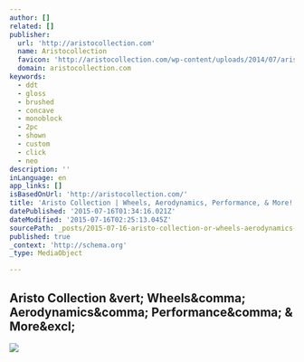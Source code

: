 ```yaml
---
author: []
related: []
publisher:
  url: 'http://aristocollection.com'
  name: Aristocollection
  favicon: 'http://aristocollection.com/wp-content/uploads/2014/07/aristo-collection_small.jpg'
  domain: aristocollection.com
keywords:
  - ddt
  - gloss
  - brushed
  - concave
  - monoblock
  - 2pc
  - shown
  - custom
  - click
  - neo
description: ''
inLanguage: en
app_links: []
isBasedOnUrl: 'http://aristocollection.com/'
title: 'Aristo Collection | Wheels, Aerodynamics, Performance, & More!'
datePublished: '2015-07-16T01:34:16.021Z'
dateModified: '2015-07-16T02:25:13.045Z'
sourcePath: _posts/2015-07-16-aristo-collection-or-wheels-aerodynamics-performance-and-mor.md
published: true
_context: 'http://schema.org'
_type: MediaObject

---
```

<article style=""><h1>Aristo Collection &amp;vert; Wheels&amp;comma; Aerodynamics&amp;comma; Performance&amp;comma; &amp; More&amp;excl;</h1><p></p><img src="http://aristocollection.com/wp-content/uploads/2014/07/Ferrari_GT3_458_VAD4.jpg" /></article>